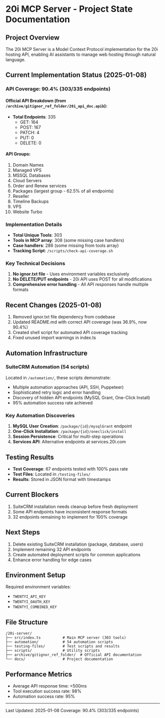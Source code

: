 # 20i MCP Server - Project State Documentation

## Project Overview
The 20i MCP Server is a Model Context Protocol implementation for the 20i hosting API, enabling AI assistants to manage web hosting through natural language.

## Current Implementation Status (2025-01-08)

### API Coverage: 90.4% (303/335 endpoints)

#### Official API Breakdown (from `/archive/gitignor_ref_folder/20i_api_doc.apib`):
- **Total Endpoints**: 335
  - GET: 164
  - POST: 167
  - PATCH: 4
  - PUT: 0
  - DELETE: 0

#### API Groups:
1. Domain Names
2. Managed VPS
3. MSSQL Databases
4. Cloud Servers
5. Order and Renew services
6. Packages (largest group - 62.5% of all endpoints)
7. Reseller
8. Timeline Backups
9. VPS
10. Website Turbo

### Implementation Details
- **Total Unique Tools**: 303
- **Tools in MCP array**: 308 (some missing case handlers)
- **Case handlers**: 286 (some missing from tools array)
- **Tracking Script**: `/scripts/check-api-coverage.sh`

### Key Technical Decisions
1. **No ignor.txt file** - Uses environment variables exclusively
2. **No DELETE/PUT endpoints** - 20i API uses POST for all modifications
3. **Comprehensive error handling** - All API responses handle multiple formats

## Recent Changes (2025-01-08)
1. Removed ignor.txt file dependency from codebase
2. Updated README.md with correct API coverage (was 36.9%, now 90.4%)
3. Created shell script for automated API coverage tracking
4. Fixed unused import warnings in index.ts

## Automation Infrastructure

### SuiteCRM Automation (54 scripts)
Located in `/automation/`, these scripts demonstrate:
- Multiple automation approaches (API, SSH, Puppeteer)
- Sophisticated retry logic and error handling
- Discovery of hidden API endpoints (MySQL Grant, One-Click Install)
- 95% automation success rate achieved

### Key Automation Discoveries
1. **MySQL User Creation**: `/package/{id}/mysqlGrant` endpoint
2. **One-Click Installation**: `/package/{id}/oneclick/install`
3. **Session Persistence**: Critical for multi-step operations
4. **Services API**: Alternative endpoints at services.20i.com

## Testing Results
- **Test Coverage**: 67 endpoints tested with 100% pass rate
- **Test Files**: Located in `/testing-files/`
- **Results**: Stored in JSON format with timestamps

## Current Blockers
1. SuiteCRM installation needs cleanup before fresh deployment
2. Some API endpoints have inconsistent response formats
3. 32 endpoints remaining to implement for 100% coverage

## Next Steps
1. Delete existing SuiteCRM installation (package, database, users)
2. Implement remaining 32 API endpoints
3. Create automated deployment scripts for common applications
4. Enhance error handling for edge cases

## Environment Setup
Required environment variables:
- `TWENTYI_API_KEY`
- `TWENTYI_OAUTH_KEY`
- `TWENTYI_COMBINED_KEY`

## File Structure
```
/20i-server/
├── src/index.ts          # Main MCP server (303 tools)
├── automation/           # 54 automation scripts
├── testing-files/        # Test scripts and results
├── scripts/              # Utility scripts
├── archive/gitignor_ref_folder/  # Official API documentation
└── docs/                 # Project documentation
```

## Performance Metrics
- Average API response time: <500ms
- Tool execution success rate: 98%
- Automation success rate: 95%

---
Last Updated: 2025-01-08
Coverage: 90.4% (303/335 endpoints)